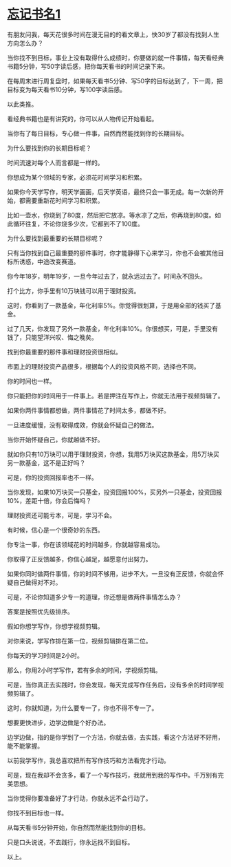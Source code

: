# [忘记书名1](https://github.com/Luckyyyyyyy/phh-blog/issues/16)

 
有朋友问我，每天花很多时间在漫无目的的看文章上，快30岁了都没有找到人生方向怎么办？

当你找不到目标，事业上没有取得什么成绩时，你要做的就一件事情，每天看经典书籍5分钟，写50字读后感，把你每天看书的时间记录下来。

在每周末进行周复盘时，如果每天看书5分钟、写50字的目标达到了，下一周，把目标变为每天看书10分钟，写100字读后感。

以此类推。

看经典书籍也是有讲究的，你可以从人物传记开始看起。

当你有了每日目标，专心做一件事，自然而然能找到你的长期目标。

为什么要找到你的长期目标呢？

时间流速对每个人而言都是一样的。

你想成为某个领域的专家，必须花时间学习和积累。

如果你今天学写作，明天学画画，后天学英语，最终只会一事无成。每一次新的开始，都需要重新花时间学习和积累。

比如一壶水，你烧到了80度，然后把它放凉。等水凉了之后，你再烧到80度。如此循环往复，不论你烧多少次，它都到不了100度。

为什么要找到最重要的长期目标呢？

只有当你找到自己最重要的那件事时，你才能静得下心来学习，你也不会被其他目标所诱惑，中途改变赛道。

你今年18岁，明年19岁，一旦今年过去了，就永远过去了。时间永不回头。

打个比方，你手里有10万块钱可以用于理财投资。

这时，你看到了一款基金，年化利率5%。你觉得很划算，于是用全部的钱买了基金。

过了几天，你发现了另外一款基金，年化利率10%。你很想买，可是，手里没有钱了，只能望洋兴叹、悔之晚矣。

找到你最重要的那件事和理财投资很相似。

市面上的理财投资产品很多，根据每个人的投资风格不同，选择也不同。

你的时间也一样。

你只能把你的时间用于一件事上。若是押注在写作上，你就无法用于视频剪辑了。

如果你两件事情都想做，两件事情花了时间太多，都做不好。

一旦进度缓慢，没有取得成效，你就会怀疑自己的做法。

当你开始怀疑自己，你就越做不好。

就如你只有10万块可以用于理财投资，你想，我用5万块买这款基金，用5万块买另一款基金，这不是正好吗？

可是，你的投资回报率也不一样。

当你发现，如果10万块买一只基金，投资回报100%，买另外一只基金，投资回报10%，差距十倍，你会后悔吗？

理财投资还可能亏本，可是，学习不会。

有时候，信心是一个很奇妙的东西。

你专注一事，你在该领域花的时间越多，你就越容易成功。

你取得了正反馈越多，你信心越足，越愿意付出努力。

如果你同时做两件事情，你的时间不够用，进步不大。一旦没有正反馈，你就会怀疑自己做得对不对。

可是，不论你知道多少专一的道理，你还想是做两件事情怎么办？

答案是按照优先级排序。

假如你想学写作，你想学视频剪辑。

对你来说，学写作排在第一位，视频剪辑排在第二位。

你每天的学习时间是2小时。

那么，你用2小时学写作，若有多余的时间，学视频剪辑。

可是，当你真正去实践时，你会发现，每天完成写作任务后，没有多余的时间学视频剪辑了。

这时，你就知道，为什么要专一了，你也不得不专一了。

想要更快进步，边学边做是个好办法。

边学边做，指的是你学到了一个方法，你就去做，去实践，看这个方法好不好用，能不能掌握。

以前我学写作，我总喜欢把所有写作技巧和方法看完才行动。

可是，现在我却不会贪多，看了一个写作技巧，我就用到我的写作中。千万别有完美思想。

当你觉得你要准备好了才行动，你就永远不会行动了。

你找不到目标也一样。

从每天看书5分钟开始，你自然而然能找到你的目标。

只是口头说说，不去践行，你永远找不到目标。

以上。